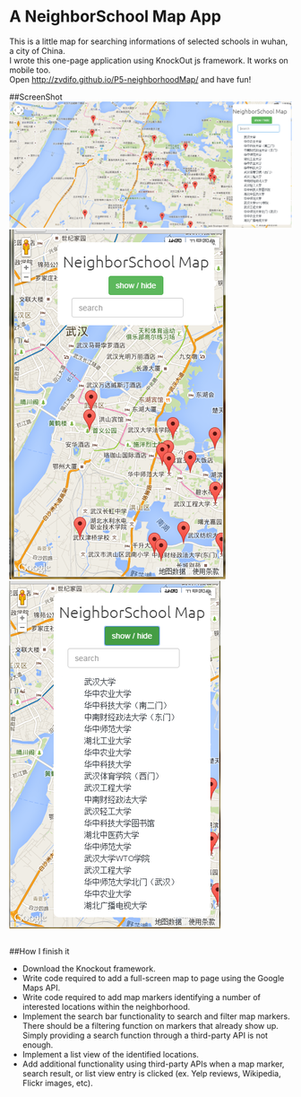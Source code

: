 # A NeighborSchool Map App
This is a little map for searching informations of selected schools in wuhan, a city of China.<br>
I wrote this one-page application using KnockOut js framework. It works on mobile too.<br>
Open http://zvdifo.github.io/P5-neighborhoodMap/ and have fun!<br>


##ScreenShot
![alt tag](https://github.com/zvdifo/P5-neighborhoodMap/blob/master/images/screenshot.PNG)
![alt tag](https://github.com/zvdifo/P5-neighborhoodMap/blob/master/images/screenshot2.PNG)
![alt tag](https://github.com/zvdifo/P5-neighborhoodMap/blob/master/images/screenshot3.PNG)


##


##How I finish it
* Download the Knockout framework.
* Write code required to add a full-screen map to page using the Google Maps API.
* Write code required to add map markers identifying a number of interested locations within the neighborhood.
* Implement the search bar functionality to search and filter map markers. There should be a filtering function on markers that already show up. Simply providing a search function through a third-party API is not enough.
* Implement a list view of the identified locations.
* Add additional functionality using third-party APIs when a map marker, search result, or list view entry is clicked (ex. Yelp reviews, Wikipedia, Flickr images, etc).

